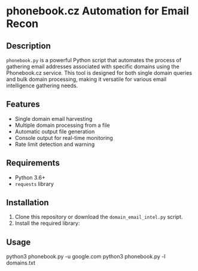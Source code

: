 # phonebook.cz Automation for Email Recon

## Description

`phonebook.py` is a powerful Python script that automates the process of gathering email addresses associated with specific domains using the Phonebook.cz service. This tool is designed for both single domain queries and bulk domain processing, making it versatile for various email intelligence gathering needs.

## Features

- Single domain email harvesting
- Multiple domain processing from a file
- Automatic output file generation
- Console output for real-time monitoring
- Rate limit detection and warning

## Requirements

- Python 3.6+
- `requests` library

## Installation

1. Clone this repository or download the `domain_email_intel.py` script.
2. Install the required library:

## Usage
python3 phonebook.py -u google.com
python3 phonebook.py -l domains.txt
